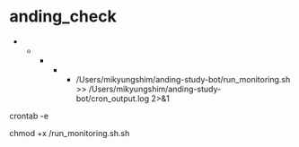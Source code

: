 # anding_check


* * * * * /Users/mikyungshim/anding-study-bot/run_monitoring.sh >> /Users/mikyungshim/anding-study-bot/cron_output.log 2>&1


crontab -e


chmod +x /run_monitoring.sh.sh